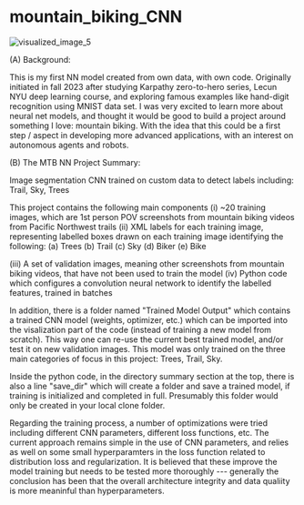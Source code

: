 # mountain_biking_CNN

![visualized_image_5](https://github.com/nfruneaux/mountain_biking_CNN/assets/72471698/ce47b08b-90d0-403b-8755-334444ce6a92)

(A) Background: 

This is my first NN model created from own data, with own code. Originally initiated in fall 2023 after studying Karpathy zero-to-hero series, Lecun NYU deep learning course, and exploring famous examples like hand-digit recognition using MNIST data set. I was very excited to learn more about neural net models, and thought it would be good to build a project around something I love: mountain biking. With the idea that this could be a first step / aspect in developing more advanced applications, with an interest on autonomous agents and robots.

(B) The MTB NN Project Summary: 

Image segmentation CNN trained on custom data to detect labels including: Trail, Sky, Trees 

This project contains the following main components
  (i) ~20 training images, which are 1st person POV screenshots from mountain biking videos from Pacific Northwest trails
  (ii) XML labels for each training image, representing labelled boxes drawn on each training image identifying the following:
        (a) Trees
        (b) Trail
        (c) Sky
        (d) Biker
        (e) Bike

  (iii) A set of validation images, meaning other screenshots from mountain biking videos, that have not been used to train the model
  (iv) Python code which configures a convolution neural network to identify the labelled features, trained in batches

In addition, there is a folder named "Trained Model Output" which contains a trained CNN model (weights, optimizer, etc.) which can be imported into the visalization part of the code (instead of training a new model from scratch). This way one can re-use the current best trained model, and/or test it on new validation images. This model was only trained on the three main categories of focus in this project: Trees, Trail, Sky.

Inside the python code, in the directory summary section at the top, there is also a line "save_dir" which will create a folder and save a trained model, if training is initialized and completed in full. Presumably this folder would only be created in your local clone folder.

Regarding the training process, a number of optimizations were tried including different CNN parameters, different loss functions, etc. The current approach remains simple in the use of CNN parameters, and relies as well on some small hyperparamters in the loss function related to distribution loss and regularization. It is believed that these improve the model training but needs to be tested more thoroughly --- generally the conclusion has been that the overall architecture integrity and data qualiity is more meaninful than hyperparameters. 
